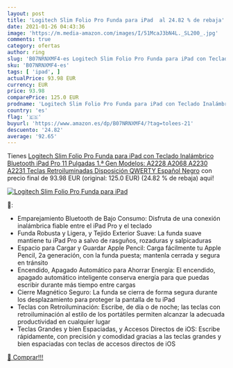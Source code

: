 ```yaml
---
layout: post
title: 'Logitech Slim Folio Pro Funda para iPad  al 24.82 % de rebaja'
date: 2021-01-26 04:43:36
image: 'https://m.media-amazon.com/images/I/51McaJ3bN4L._SL200_.jpg'
comments: true
category: ofertas
author: ring
slug: 'B07NRNXMF4-es Logitech Slim Folio Pro Funda para iPad con Teclado...'
sku: 'B07NRNXMF4-es'
tags: [ 'ipad', ]
actualPrice: 93.98 EUR
currency: EUR
price: 93.98
comparePrice: 125.0 EUR
prodname: 'Logitech Slim Folio Pro Funda para iPad con Teclado Inalámbrico Bluetooth  iPad Pro 11 Pulgadas 1.ª Gen Modelos: A2228  A2068  A2230  A2231  Teclas Retroiluminadas  Disposición QWERTY Español  Negro'
country: 'es'
flag: '🇪🇸'
buyurl: 'https://www.amazon.es/dp/B07NRNXMF4/?tag=tolees-21'
descuento: '24.82'
average: '92.65'
---
```


Tienes [Logitech Slim Folio Pro Funda para iPad con Teclado Inalámbrico Bluetooth  iPad Pro 11 Pulgadas 1.ª Gen Modelos: A2228  A2068  A2230  A2231  Teclas Retroiluminadas  Disposición QWERTY Español  Negro](https://www.amazon.es/dp/B07NRNXMF4/?tag=tolees-21) con precio final de  93.98 EUR (original: 125.0 EUR) (24.82 %  de rebaja) aqui!

[![Logitech Slim Folio Pro Funda para iPad ](https://m.media-amazon.com/images/I/51McaJ3bN4L._SL200_.jpg)](https://www.amazon.es/dp/B07NRNXMF4/?tag=tolees-21)

🔎:

- Emparejamiento Bluetooth de Bajo Consumo: Disfruta de una conexión inalámbrica fiable entre el iPad Pro y el teclado
- Funda Robusta y Ligera, y Tejido Exterior Suave: La funda suave mantiene tu iPad Pro a salvo de rasguños, rozaduras y salpicaduras
- Espacio para Cargar y Guardar Apple Pencil: Carga fácilmente tu Apple Pencil, 2a generación, con la funda puesta; mantenla cerrada y segura en tránsito
- Encendido, Apagado Automático para Ahorrar Energía: El encendido, apagado automático inteligente conserva energía para que puedas escribir durante más tiempo entre cargas
- Cierre Magnético Seguro: La funda se cierra de forma segura durante los desplazamiento para proteger la pantalla de tu iPad
- Teclas con Retroiluminación: Escribe, de día o de noche; las teclas con retroiluminación al estilo de los portátiles permiten alcanzar la adecuada productividad en cualquier lugar
- Teclas Grandes y bien Espaciadas, y Accesos Directos de iOS: Escribe rápidamente, con precisión y comodidad gracias a las teclas grandes y bien espaciadas con teclas de accesos directos de iOS

[🛒 Comprar!!!](https://www.amazon.es/dp/B07NRNXMF4/?tag=tolees-21)
